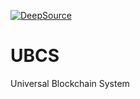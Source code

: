 [![DeepSource](https://deepsource.io/gh/KOSASIH/UBCS.svg/?label=active+issues&show_trend=true&token=CeU_wNmmL_mGMeWyzUeABdC2)](https://deepsource.io/gh/KOSASIH/UBCS/?ref=repository-badge)
# UBCS
Universal Blockchain System
